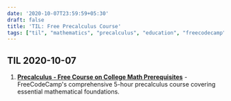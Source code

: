 ```yaml
---
date: '2020-10-07T23:59:59+05:30'
draft: false
title: 'TIL: Free Precalculus Course'
tags: ["til", "mathematics", "precalculus", "education", "freecodecamp", "course"]
---
```


## TIL 2020-10-07

1. **[Precalculus - Free Course on College Math Prerequisites](https://www.freecodecamp.org/news/precalculus-learn-college-math-prerequisites-with-this-free-5-hour-course/amp/?__twitter_impression=true)** - FreeCodeCamp's comprehensive 5-hour precalculus course covering essential mathematical foundations.